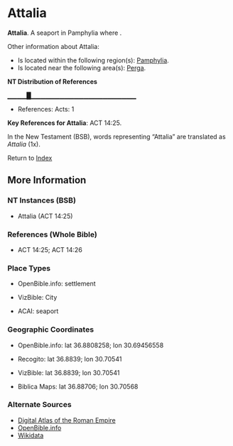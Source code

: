 # Attalia
**Attalia**. 
A seaport in Pamphylia where . 




Other information about Attalia:


* Is located within the following region(s): 
[Pamphylia](Pamphylia.md). 
* Is located near the following area(s): 
[Perga](Perga.md). 


**NT Distribution of References**

▁▁▁▁█▁▁▁▁▁▁▁▁▁▁▁▁▁▁▁▁▁▁▁▁▁▁
* References: Acts: 1



**Key References for Attalia**: 
ACT 14:25. 




In the New Testament (BSB), words representing “Attalia” are translated as 
*Attalia* (1x). 


Return to [Index](00-Index.md)

## More Information

### NT Instances (BSB)

* Attalia (ACT 14:25)



### References (Whole Bible)

* ACT 14:25; ACT 14:26


### Place Types

* OpenBible.info: settlement

* VizBible: City

* ACAI: seaport



### Geographic Coordinates

* OpenBible.info: lat 36.8808258; lon 30.69456558

* Recogito: lat 36.8839; lon 30.70541

* VizBible: lat 36.8839; lon 30.70541

* Biblica Maps: lat 36.88706; lon 30.70568



### Alternate Sources

* [Digital Atlas of the Roman Empire](https://imperium.ahlfeldt.se/places/21502)
* [OpenBible.info](https://www.openbible.info/geo/ancient/ac744c1)
* [Wikidata](http://www.wikidata.org/entity/Q6487)



